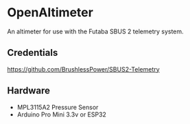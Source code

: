 # OpenAltimeter

An altimeter for use with the Futaba SBUS 2 telemetry system.

## Credentials

https://github.com/BrushlessPower/SBUS2-Telemetry


## Hardware

* MPL3115A2 Pressure Sensor
* Arduino Pro Mini 3.3v or ESP32
